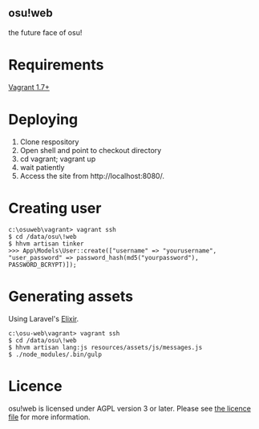 osu!web
--------

the future face of osu!

Requirements
============

[Vagrant 1.7+](http://www.vagrantup.com/downloads.html)

Deploying
=========

1. Clone respository
2. Open shell and point to checkout directory
3. cd vagrant; vagrant up
4. wait patiently
5. Access the site from http://localhost:8080/.

Creating user
=============

    c:\osuweb\vagrant> vagrant ssh
    $ cd /data/osu\!web
    $ hhvm artisan tinker
    >>> App\Models\User::create(["username" => "yourusername", "user_password" => password_hash(md5("yourpassword"), PASSWORD_BCRYPT)]);

Generating assets
=================

Using Laravel's [Elixir](http://laravel.com/docs/5.1/elixir).

    c:\osu-web\vagrant> vagrant ssh
    $ cd /data/osu\!web
    $ hhvm artisan lang:js resources/assets/js/messages.js
    $ ./node_modules/.bin/gulp

Licence
=======
osu!web is licensed under AGPL version 3 or later. Please see [the licence file](LICENCE) for more information.
